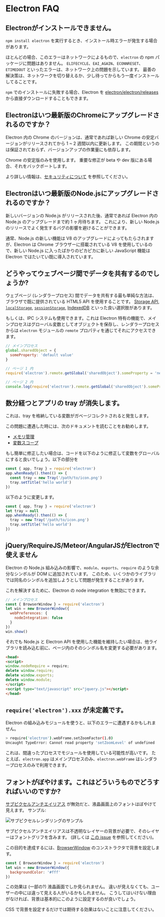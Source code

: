 # Electron FAQ

## Electronがインストールできません。

`npm install electron` を実行するとき、インストール時エラーが発生する場合があります。

ほとんどの場合、このエラーはネットワークによるもので、`electron` の npm パッケージに問題はありません。 `ELIFECYCLE`、`EAI_AGAIN`、`ECONNRESET`、`ETIMEDOUT` といったエラーは、ネットワーク上の問題を示しています。 最善の解決策は、ネットワークを切り替えるか、少し待ってからもう一度インストールしてることです。

`npm` でのインストールに失敗する場合、Electron を [electron/electron/releases](https://github.com/electron/electron/releases) から直接ダウンロードすることもできます。

## Electronはいつ最新版のChromeにアップグレードされるのですか？

Electron 内の Chrome のバージョンは、通常であれば新しい Chrome の安定バージョンがリリースされてから 1 ~ 2 週間以内に更新します。 この期間というのは保証されておらず、バージョンアップの作業量にも依存します。

Chrome の安定版のみを使用します。 重要な修正が beta や dev 版にある場合、それをバックポートします。

より詳しい情報は、[セキュリティについて](tutorial/security.md) を参照してください。

## Electronはいつ最新版のNode.jsにアップグレードされるのですか？

新しいバージョンの Node.js がリリースされた後、通常であれば Electron 内の Node.js のアップグレードまで約 1 ヶ月待ちます。 これにより、新しい Node.js のリリースでよく発生するバグの影響を避けることができます。

通常、Node.js の新しい機能は V8 のアップグレードによってもたらされますが、Electron は Chrome ブラウザーに搭載されている V8 を使用しているので、新しい Node.js に入ったばかりのピカピカに新しい JavaScript 機能は Electron ではたいてい既に導入されています。

## どうやってウェブページ間でデータを共有するのでしょうか?

ウェブページ (レンダラープロセス) 間でデータを共有する最も単純な方法は、ブラウザで既に提供されている HTML5 API を使用することです。 [Storage API][storage], [`localStorage`][local-storage], [`sessionStorage`][session-storage], [IndexedDB][indexed-db] といった良い選択肢があります。

もしくは、IPC システムも使用できます。これは Electron 特有の機能で、メインプロセスはグローバル変数としてオブジェクトを保存し、レンダラープロセスからは `electron` モジュールの `remote` プロパティを通じてそれにアクセスできます。

```javascript
// メインプロセス
global.sharedObject = {
  someProperty: 'default value'
}
```

```javascript
// ページ 1 内
require('electron').remote.getGlobal('sharedObject').someProperty = 'new value'
```

```javascript
// ページ 2 内
console.log(require('electron').remote.getGlobal('sharedObject').someProperty)
```

## 数分経つとアプリの tray が消失します。

これは、tray を格納している変数がガベージコレクトされると発生します。

この問題に遭遇した時には、次のドキュメントを読むことをお勧めします。

* [メモリ管理][memory-management]
* [変数スコープ][variable-scope]

もし簡単に修正したい場合は、コードを以下のように修正して変数をグローバルにすると良いでしょう。以下の部分を

```javascript
const { app, Tray } = require('electron')
app.whenReady().then(() => {
  const tray = new Tray('/path/to/icon.png')
  tray.setTitle('hello world')
})
```

以下のように変更します。

```javascript
const { app, Tray } = require('electron')
let tray = null
app.whenReady().then(() => {
  tray = new Tray('/path/to/icon.png')
  tray.setTitle('hello world')
})
```

## jQuery/RequireJS/Meteor/AngularJSがElectronで使えません

Electron の Node.js 組み込みの影響で、`module`、`exports`、`require` のような余分なシンボルが DOM に追加されています。 このため、いくつかのライブラリでは同名のシンボルを追加しようとして問題が発生することがあります。

これを解決するために、Electron の node integration を無効にできます。

```javascript
// メインプロセス
const { BrowserWindow } = require('electron')
let win = new BrowserWindow({
  webPreferences: {
    nodeIntegration: false
  }
})
win.show()
```

それでも Node.js と Electron API を使用した機能を維持したい場合は、他ライブラリを読み込む前に、ページ内のそのシンボル名を変更する必要があります。

```html
<head>
<script>
window.nodeRequire = require;
delete window.require;
delete window.exports;
delete window.module;
</script>
<script type="text/javascript" src="jquery.js"></script>
</head>
```

## `require('electron').xxx` が未定義です。

Electron の組み込みモジュールを使うと、以下のエラーに遭遇するかもしれません。

```sh
> require('electron').webFrame.setZoomFactor(1.0)
Uncaught TypeError: Cannot read property 'setZoomLevel' of undefined
```

これは、間違ったプロセスでモジュールを使用している可能性が高いです。 たとえば、`electron.app` はメインプロセスのみ、`electron.webFrame` はレンダラープロセスのみで利用できます。

## フォントがぼやけます。これはどういうものでどうすればいいのですか?

[サブピクセルアンチエイリアス](http://alienryderflex.com/sub_pixel/) が無効だと、液晶画面上のフォントはぼやけて見えます。 サンプル:

![サブピクセルレンダリングのサンプル][]

サブピクセルアンチエイリアスは不透明なレイヤーの背景が必要で、そのレイヤーはフォントグリフを含みます。 (詳しくは [この issue](https://github.com/electron/electron/issues/6344#issuecomment-420371918) を参照してください)。

この目的を達成するには、[BrowserWindow][browser-window] のコンストラクタで背景を設定します。

```javascript
const { BrowserWindow } = require('electron')
let win = new BrowserWindow({
  backgroundColor: '#fff'
})
```

この効果は (一部の?) 液晶画面でしか見られません。 違いが見えなくても、ユーザーの中には違って見える人がいるかもしれません。 こうしてはいけない理由がなければ、背景は基本的にこのように設定するのが良いでしょう。

CSS で背景を設定するだけでは期待する効果はないことに注意してください。

[memory-management]: https://developer.mozilla.org/en-US/docs/Web/JavaScript/Memory_Management
[variable-scope]: https://msdn.microsoft.com/library/bzt2dkta(v=vs.94).aspx
[storage]: https://developer.mozilla.org/en-US/docs/Web/API/Storage
[local-storage]: https://developer.mozilla.org/en-US/docs/Web/API/Window/localStorage
[session-storage]: https://developer.mozilla.org/en-US/docs/Web/API/Window/sessionStorage
[indexed-db]: https://developer.mozilla.org/en-US/docs/Web/API/IndexedDB_API
[browser-window]: api/browser-window.md
[サブピクセルレンダリングのサンプル]: images/subpixel-rendering-screenshot.gif
